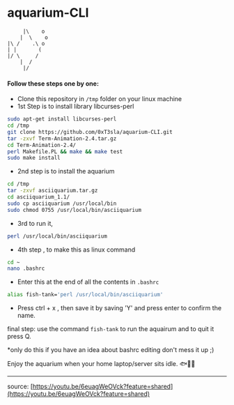 # aquarium-CLI
```
     |\    o
    |  \    o
|\ /    .\ o
| |       (
|/ \     /
    |  /
     |/
```
#### Follow these steps one by one: 
- Clone this repository in `/tmp` folder on your linux machine 
- 1st Step is to install library libcurses-perl
```bash
sudo apt-get install libcurses-perl
cd /tmp
git clone https://github.com/0xT3sla/aquarium-CLI.git
tar -zxvf Term-Animation-2.4.tar.gz
cd Term-Animation-2.4/
perl Makefile.PL && make && make test
sudo make install
```
- 2nd step is to install the aquarium
```bash
cd /tmp
tar -zxvf asciiquarium.tar.gz
cd asciiquarium_1.1/
sudo cp asciiquarium /usr/local/bin
sudo chmod 0755 /usr/local/bin/asciiquarium
```
- 3rd to run it, 
```bash 
perl /usr/local/bin/asciiquarium
```
- 4th step , to make this as linux command
```bash
cd ~
nano .bashrc
```
- Enter this at the end of all the contents in `.bashrc`
```bash
alias fish-tank='perl /usr/local/bin/asciiquarium'
```
- Press ctrl + x , then save it by saving 'Y' and press enter to confirm the name.

final step: use the command `fish-tank` to run the aquairum and to quit it press Q.

*only do this if you have an idea about bashrc editing don't mess it up ;)

Enjoy the aquarium when your home laptop/server sits idle. 🐟🐠🎣

---
source: [https://youtu.be/6euagWeOVck?feature=shared](https://youtu.be/6euagWeOVck?feature=shared)
